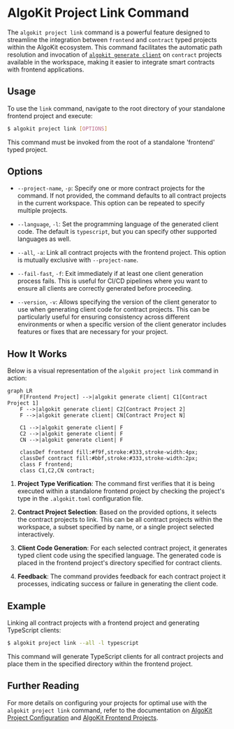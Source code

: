 # AlgoKit Project Link Command

The `algokit project link` command is a powerful feature designed to streamline the integration between `frontend` and `contract` typed projects within the AlgoKit ecosystem. This command facilitates the automatic path resolution and invocation of [`algokit generate client`](../generate.md#1-typed-clients) on `contract` projects available in the workspace, making it easier to integrate smart contracts with frontend applications.

## Usage

To use the `link` command, navigate to the root directory of your standalone frontend project and execute:

```sh
$ algokit project link [OPTIONS]
```

This command must be invoked from the root of a standalone 'frontend' typed project.

## Options

- `--project-name`, `-p`: Specify one or more contract projects for the command. If not provided, the command defaults to all contract projects in the current workspace. This option can be repeated to specify multiple projects.

- `--language`, `-l`: Set the programming language of the generated client code. The default is `typescript`, but you can specify other supported languages as well.

- `--all`, `-a`: Link all contract projects with the frontend project. This option is mutually exclusive with `--project-name`.

- `--fail-fast`, `-f`: Exit immediately if at least one client generation process fails. This is useful for CI/CD pipelines where you want to ensure all clients are correctly generated before proceeding.

- `--version`, `-v`: Allows specifying the version of the client generator to use when generating client code for contract projects. This can be particularly useful for ensuring consistency across different environments or when a specific version of the client generator includes features or fixes that are necessary for your project.

## How It Works

Below is a visual representation of the `algokit project link` command in action:

```mermaid
graph LR
    F[Frontend Project] -->|algokit generate client| C1[Contract Project 1]
    F -->|algokit generate client| C2[Contract Project 2]
    F -->|algokit generate client| CN[Contract Project N]

    C1 -->|algokit generate client| F
    C2 -->|algokit generate client| F
    CN -->|algokit generate client| F

    classDef frontend fill:#f9f,stroke:#333,stroke-width:4px;
    classDef contract fill:#bbf,stroke:#333,stroke-width:2px;
    class F frontend;
    class C1,C2,CN contract;
```

1. **Project Type Verification**: The command first verifies that it is being executed within a standalone frontend project by checking the project's type in the `.algokit.toml` configuration file.

2. **Contract Project Selection**: Based on the provided options, it selects the contract projects to link. This can be all contract projects within the workspace, a subset specified by name, or a single project selected interactively.

3. **Client Code Generation**: For each selected contract project, it generates typed client code using the specified language. The generated code is placed in the frontend project's directory specified for contract clients.

4. **Feedback**: The command provides feedback for each contract project it processes, indicating success or failure in generating the client code.

## Example

Linking all contract projects with a frontend project and generating TypeScript clients:

```sh
$ algokit project link --all -l typescript
```

This command will generate TypeScript clients for all contract projects and place them in the specified directory within the frontend project.

## Further Reading

For more details on configuring your projects for optimal use with the `algokit project link` command, refer to the documentation on [AlgoKit Project Configuration](docs/features/project/config.md) and [AlgoKit Frontend Projects](docs/features/project/frontend.md).
